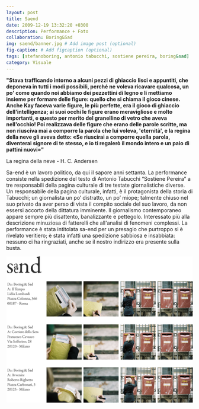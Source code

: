 ```yaml
---
layout: post
title: Saend
date: 2009-12-19 13:32:20 +0300
description: Performance + Foto
collaboration: Boring&Sad
img: saend/banner.jpg # Add image post (optional)
fig-caption: # Add figcaption (optional)
tags: [stefanoboring, antonio tabucchi, sostiene pereira, boring&sad]
category: Visuale
---
```

**"Stava trafficando intorno a alcuni pezzi di ghiaccio lisci e appuntiti, che deponeva in tutti i modi possibili, perché ne voleva ricavare qualcosa, un po' come quando noi abbiamo dei pezzettini di legno e li mettiamo insieme per formare delle figure: quello che si chiama il gioco cinese. Anche Kay faceva varie figure, le più perfette, era il gioco di ghiaccio dell'intelligenza; ai suoi occhi le figure erano meravigliose e molto importanti, e questo per merito del granellino di vetro che aveva nell'occhio! Poi realizzava delle figure che erano delle parole scritte, ma non riusciva mai a comporre la parola che lui voleva, 'eternità', e la regina della neve gli aveva detto: «Se riuscirai a comporre quella parola, diventerai signore di te stesso, e io ti regalerò il mondo intero e un paio di pattini nuovi»"**

La regina della neve - H. C. Andersen




Sa-end è  un lavoro politico, da qui il sapore anni settanta. La performance consiste nella spedizione del testo di Antonio Tabucchi “Sostiene Pereira” a tre responsabili della pagina culturale di tre testate giornalistiche diverse. Un responsabile della pagina culturale, infatti, è il protagonista della storia di Tabucchi; un giornalista un po’ distratto, un po’ miope; talmente chiuso nel suo privato da aver perso di vista il compito sociale del suo lavoro, da non essersi accorto della dittatura imminente.
Il giornalismo contemporaneo appare sempre più
disattento, banalizzante e pettegolo. Interessato più alla descrizione minuziosa di fatterelli che all'analisi di fenomeni complessi.
La performance è stata intitolata sa-end per un presagio che purtroppo si è rivelato veritiero; è stata infatti una spedizione sabbiosa e insabbiata: nessuno ci ha ringraziati, anche se il nostro indirizzo era presente sulla busta.

![](../assets/img/saend/poste.png)
